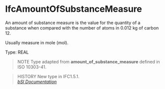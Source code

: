 IfcAmountOfSubstanceMeasure
===========================
An amount of substance measure is the value for the quantity of a substance
when compared with the number of atoms in 0.012 kg of carbon 12.  
  
Usually measure in mole (mol).  
  
Type: REAL  
  
> NOTE  Type adapted from **amount_of_substance_measure** defined in ISO
> 10303-41.  
  
> HISTORY  New type in IFC1.5.1.  
[ _bSI
Documentation_](https://standards.buildingsmart.org/IFC/DEV/IFC4_2/FINAL/HTML/schema/ifcmeasureresource/lexical/ifcamountofsubstancemeasure.htm)


